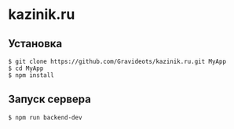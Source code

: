 # kazinik.ru

## Установка
```shell
$ git clone https://github.com/Gravideots/kazinik.ru.git MyApp
$ cd MyApp
$ npm install
```
## Запуск сервера

```shell
$ npm run backend-dev
```